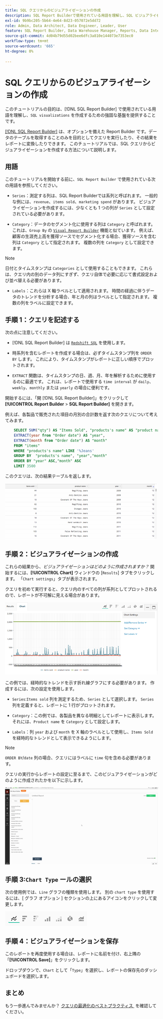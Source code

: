 ```yaml
---
title: SQL クエリからのビジュアライゼーションの作成
description: SQL Report Builderで使用されている用語を理解し、SQL ビジュアライゼーションを作成するための堅牢な基盤を提供します。
exl-id: 9b9bc205-5b64-4e64-8d23-057072e5dd72
role: Admin, Data Architect, Data Engineer, Leader, User
feature: SQL Report Builder, Data Warehouse Manager, Reports, Data Integration
source-git-commit: 4d04b79d55d02bee6dfc3a810e144073e7353ec0
workflow-type: tm+mt
source-wordcount: '665'
ht-degree: 0%

---
```


# SQL クエリからのビジュアライゼーションの作成

このチュートリアルの目的は、[!DNL SQL Report Builder] で使用されている用語を理解し、`SQL visualizations` を作成するための強固な基盤を提供することです。

[[!DNL SQL Report Builder]](../data-analyst/dev-reports/sql-rpt-bldr.md) は、オプションを備えた Report Builder です。データのテーブルを取得することのみを目的としてクエリを実行したり、その結果をレポートに変換したりできます。 このチュートリアルでは、SQL クエリからビジュアライゼーションを作成する方法について説明します。

## 用語

このチュートリアルを開始する前に、`SQL Report Builder` で使用されている次の用語を参照してください。

- `Series`：測定する列は、SQL Report Builderでは系列と呼ばれます。 一般的な例には、`revenue`、`items sold`、`marketing spend` があります。 ビジュアライゼーションを作成するには、少なくとも 1 つの列が `Series` として設定されている必要があります。

- `Category`：データのセグメント化に使用する列は `Category` と呼ばれます。これは、`Group By` の [`Visual Report Builder`](../data-user/reports/ess-rpt-build-visual.md) 機能と似ています。 例えば、顧客の生涯売上高を獲得ソースでセグメント化する場合、獲得ソースを含む列は `Category` として指定されます。 複数の列を `Category` として設定できます。

>[!NOTE]
>
>日付とタイムスタンプは `Categories` として使用することもできます。 これらは、クエリ内の別のデータ列にすぎず、クエリ自体で必要に応じて書式設定および並べ替える必要があります。

- `Labels`：これらは X 軸ラベルとして適用されます。 時間の経過に伴うデータのトレンドを分析する場合、年と月の列はラベルとして指定されます。 複数の列をラベルに設定できます。

## 手順 1：クエリを記述する

次の点に注意してください。

- [!DNL SQL Report Builder] は [`Redshift SQL`](https://docs.aws.amazon.com/redshift/latest/dg/c_redshift-and-postgres-sql.html) を使用します。

- 時系列を含むレポートを作成する場合は、必ずタイムスタンプ列を `ORDER BY` します。 これにより、タイムスタンプがレポートに正しい順序でプロットされます。

- `EXTRACT` 関数は、タイムスタンプの日、週、月、年を解析するために使用するのに最適です。 これは、レポートで使用する `time interval` が `daily`、`weekly`、`monthly` または `yearly` の場合に便利です。

開始するには、「開 [!DNL SQL Report Builder]」をクリックして **[!UICONTROL Report Builder** > **SQL Report Builder]** を開きます。

例えば、各製品で販売された項目の月別の合計数を返す次のクエリについて考えてみます。

```sql
    SELECT SUM("qty") AS "Items Sold", "products's name" AS "product name",
    EXTRACT(year from "Order date") AS "year",
    EXTRACT(month from "Order date") AS "month"
    FROM "items"
    WHERE "products's name" LIKE '%Jeans'
    GROUP BY  "products's name", "year","month"
    ORDER BY "year" ASC,"month" ASC
    LIMIT 3500
```

このクエリは、次の結果テーブルを返します。

![&#x200B; 製品、年、月ごとに販売されたアイテムを含む SQL クエリ結果を示すテーブル &#x200B;](../assets/SQL_results_table.png)

## 手順 2：ビジュアライゼーションの作成

これらの結果から、*ビジュアライゼーションはどのように作成されますか？* 開始するには、**[!UICONTROL Chart]** ウィンドウの [`Results`] タブをクリックします。 「`Chart settings`」タブが表示されます。

クエリを初めて実行すると、クエリ内のすべての列が系列としてプロットされるので、レポートが不可解に見える場合があります。

![&#x200B; すべての列を系列としてプロットした初期 SQL レポート &#x200B;](../assets/SQL_initial_report_results.png)

この例では、経時的なトレンドを示す折れ線グラフにする必要があります。 作成するには、次の設定を使用します。

- `Series`:`Items sold` 列を測定するため、`Series` として選択します。 `Series` 列を定義すると、レポートに 1 行がプロットされます。

- `Category`：この例では、各製品を異なる明細としてレポートに表示します。 それには、`Product name` を `Category` として設定します。

- `Labels`：列 `year` および `month` を X 軸のラベルとして使用し、`Items Sold` を経時的なトレンドとして表示できるようにします。

>[!NOTE]
>
>`ORDER BY`/`date` 列の場合、クエリにはラベルに `time` 句を含める必要があります。

クエリの実行からレポートの設定に至るまで、このビジュアライゼーションがどのように作成されたかを以下に示します。

![SQL レポートビジュアライゼーション設定の設定に関するアニメーションのデモ &#x200B;](../assets/SQL_report_settings.gif)

## 手順 3:`Chart Type` ールの選択

次の使用例では、`Line` グラフの種類を使用します。 別の `chart type` を使用するには、[ グラフ オプション ] セクションの上にあるアイコンをクリックして変更します。

![&#x200B; 折れ線グラフ、棒グラフ、面グラフ、その他のビジュアライゼーションオプションなど、使用可能なグラフタイプのアイコン &#x200B;](../assets/Chart_types.png)

## 手順 4：ビジュアライゼーションを保存

このレポートを再度使用する場合は、レポートに名前を付け、右上隅の「**[!UICONTROL Save]**」をクリックします。

ドロップダウンで、`Chart` として「`Type`」を選択し、レポートの保存先のダッシュボードを選択します。

## まとめ

もう一歩進んでみませんか？ [&#x200B; クエリの最適化のベストプラクティス &#x200B;](../best-practices/optimizing-your-sql-queries.md) を確認してください。
